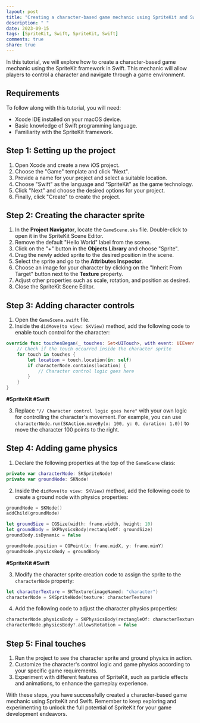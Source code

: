 ```yaml
---
layout: post
title: "Creating a character-based game mechanic using SpriteKit and Swift"
description: " "
date: 2023-09-15
tags: [SpriteKit, Swift, SpriteKit, Swift]
comments: true
share: true
---
```


In this tutorial, we will explore how to create a character-based game mechanic using the SpriteKit framework in Swift. This mechanic will allow players to control a character and navigate through a game environment.

## Requirements

To follow along with this tutorial, you will need:

- Xcode IDE installed on your macOS device.
- Basic knowledge of Swift programming language.
- Familiarity with the SpriteKit framework.

## Step 1: Setting up the project

1. Open Xcode and create a new iOS project.
2. Choose the "Game" template and click "Next".
3. Provide a name for your project and select a suitable location.
4. Choose "Swift" as the language and "SpriteKit" as the game technology.
5. Click "Next" and choose the desired options for your project.
6. Finally, click "Create" to create the project.

## Step 2: Creating the character sprite

1. In the **Project Navigator**, locate the `GameScene.sks` file. Double-click to open it in the SpriteKit Scene Editor.
2. Remove the default "Hello World" label from the scene.
3. Click on the "+" button in the **Objects Library** and choose "Sprite".
4. Drag the newly added sprite to the desired position in the scene.
5. Select the sprite and go to the **Attributes Inspector**.
6. Choose an image for your character by clicking on the "Inherit From Target" button next to the **Texture** property.
7. Adjust other properties such as scale, rotation, and position as desired.
8. Close the SpriteKit Scene Editor.

## Step 3: Adding character controls

1. Open the `GameScene.swift` file.
2. Inside the `didMove(to view: SKView)` method, add the following code to enable touch control for the character:

```swift
override func touchesBegan(_ touches: Set<UITouch>, with event: UIEvent?) {
    // Check if the touch occurred inside the character sprite
    for touch in touches {
        let location = touch.location(in: self)
        if characterNode.contains(location) {
            // Character control logic goes here
        }
    }
}
```

**#SpriteKit #Swift**

3. Replace `"// Character control logic goes here"` with your own logic for controlling the character's movement. For example, you can use `characterNode.run(SKAction.moveBy(x: 100, y: 0, duration: 1.0))` to move the character 100 points to the right.

## Step 4: Adding game physics

1. Declare the following properties at the top of the `GameScene` class:

```swift
private var characterNode: SKSpriteNode!
private var groundNode: SKNode!
```

2. Inside the `didMove(to view: SKView)` method, add the following code to create a ground node with physics properties:

```swift
groundNode = SKNode()
addChild(groundNode)

let groundSize = CGSize(width: frame.width, height: 10)
let groundBody = SKPhysicsBody(rectangleOf: groundSize)
groundBody.isDynamic = false

groundNode.position = CGPoint(x: frame.midX, y: frame.minY)
groundNode.physicsBody = groundBody
```

**#SpriteKit #Swift**

3. Modify the character sprite creation code to assign the sprite to the `characterNode` property:

```swift
let characterTexture = SKTexture(imageNamed: "character")
characterNode = SKSpriteNode(texture: characterTexture)
```

4. Add the following code to adjust the character physics properties:

```swift
characterNode.physicsBody = SKPhysicsBody(rectangleOf: characterTexture.size())
characterNode.physicsBody?.allowsRotation = false
```

## Step 5: Final touches

1. Run the project to see the character sprite and ground physics in action.
2. Customize the character's control logic and game physics according to your specific game requirements.
3. Experiment with different features of SpriteKit, such as particle effects and animations, to enhance the gameplay experience.

With these steps, you have successfully created a character-based game mechanic using SpriteKit and Swift. Remember to keep exploring and experimenting to unlock the full potential of SpriteKit for your game development endeavors.
